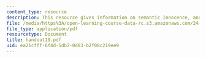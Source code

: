 ```yaml
---
content_type: resource
description: This resource gives information on semantic Innocence, and direct Reference.
file: /media/https%3A/open-learning-course-data-rc.s3.amazonaws.com/24-251-introduction-to-philosophy-of-language-spring-2005/ea21cfff6f4d5db70d83b2f08c219ee9_handout19.pdf
file_type: application/pdf
resourcetype: Document
title: handout19.pdf
uid: ea21cfff-6f4d-5db7-0d83-b2f08c219ee9
---
```

